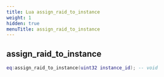 ```yaml
---
title: Lua assign_raid_to_instance
weight: 1
hidden: true
menuTitle: assign_raid_to_instance
---
```

## assign_raid_to_instance
```lua
eq:assign_raid_to_instance(uint32 instance_id); -- void
```
